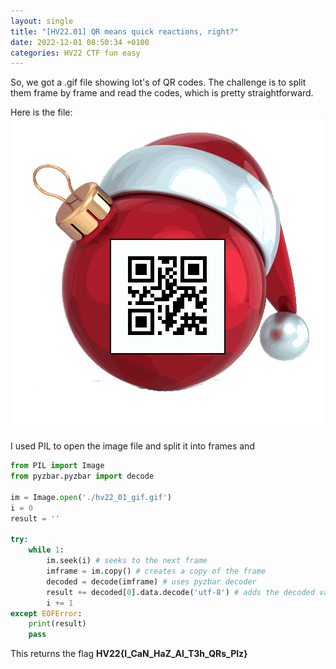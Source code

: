 ```yaml
---
layout: single
title: "[HV22.01] QR means quick reactions, right?"
date: 2022-12-01 08:50:34 +0100
categories: HV22 CTF fun easy
---
```


So, we got a .gif file showing lot's of QR codes. The challenge is to split them frame by frame and read the codes, which is pretty straightforward.

Here is the file: ![source animated gif containing a bunch of QR codes](/assets/hv22_01_gif.gif)

I used PIL to open the image file and split it into frames and

```python
from PIL import Image
from pyzbar.pyzbar import decode

im = Image.open('./hv22_01_gif.gif')
i = 0
result = ''

try:
    while 1:
        im.seek(i) # seeks to the next frame
        imframe = im.copy() # creates a copy of the frame
        decoded = decode(imframe) # uses pyzbar decoder
        result += decoded[0].data.decode('utf-8') # adds the decoded value to the result string
        i += 1
except EOFError:
    print(result)
    pass
```

This returns the flag **HV22{I_CaN_HaZ_Al_T3h_QRs_Plz}**
